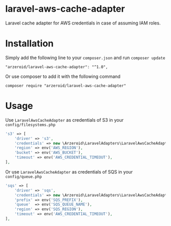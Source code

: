 # laravel-aws-cache-adapter
Laravel cache adapter for AWS credentials in case of assuming IAM roles.

# Installation

Simply add the following line to your `composer.json` and run `composer update`

```
"arzeroid/laravel-aws-cache-adapter": "^1.0",
```

Or use composer to add it with the following command

```
composer require "arzeroid/laravel-aws-cache-adapter"
```

# Usage

 Use `LaravelAwsCacheAdapter` as credentials of S3 in your `config/filesystems.php` 

```php
's3' => [
    'driver' => 's3',          
    'credentials' => new \Arzeroid\LaravelAdapters\LaravelAwsCacheAdapter(),
    'region' => env('AWS_REGION'),
    'bucket' => env('AWS_BUCKET'),
    'timeout' => env('AWS_CREDENTIAL_TIMEOUT'),
],
```

Or use `LaravelAwsCacheAdapter` as credentials of SQS in your `config/queue.php` 

```php
'sqs' => [
    'driver' => 'sqs', 
    'credentials' => new \Arzeroid\LaravelAdapters\LaravelAwsCacheAdapter(),
    'prefix' => env('SQS_PREFIX'),
    'queue'  => env('SQS_QUEUE_NAME'),
    'region' => env('SQS_REGION'),
    'timeout' => env('AWS_CREDENTIAL_TIMEOUT'),
],
```